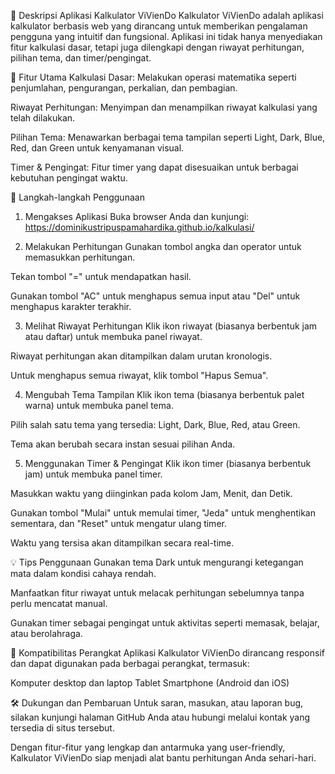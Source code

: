 🧮 Deskripsi Aplikasi Kalkulator ViVienDo
Kalkulator ViVienDo adalah aplikasi kalkulator berbasis web yang dirancang untuk memberikan pengalaman pengguna yang intuitif dan fungsional. Aplikasi ini tidak hanya menyediakan fitur kalkulasi dasar, tetapi juga dilengkapi dengan riwayat perhitungan, pilihan tema, dan timer/pengingat.

🔧 Fitur Utama
Kalkulasi Dasar: Melakukan operasi matematika seperti penjumlahan, pengurangan, perkalian, dan pembagian.

Riwayat Perhitungan: Menyimpan dan menampilkan riwayat kalkulasi yang telah dilakukan.

Pilihan Tema: Menawarkan berbagai tema tampilan seperti Light, Dark, Blue, Red, dan Green untuk kenyamanan visual.

Timer & Pengingat: Fitur timer yang dapat disesuaikan untuk berbagai kebutuhan pengingat waktu.

📝 Langkah-langkah Penggunaan
1. Mengakses Aplikasi
Buka browser Anda dan kunjungi: https://dominikustripuspamahardika.github.io/kalkulasi/

2. Melakukan Perhitungan
Gunakan tombol angka dan operator untuk memasukkan perhitungan.

Tekan tombol "=" untuk mendapatkan hasil.

Gunakan tombol "AC" untuk menghapus semua input atau "Del" untuk menghapus karakter terakhir.

3. Melihat Riwayat Perhitungan
Klik ikon riwayat (biasanya berbentuk jam atau daftar) untuk membuka panel riwayat.

Riwayat perhitungan akan ditampilkan dalam urutan kronologis.

Untuk menghapus semua riwayat, klik tombol "Hapus Semua".

4. Mengubah Tema Tampilan
Klik ikon tema (biasanya berbentuk palet warna) untuk membuka panel tema.

Pilih salah satu tema yang tersedia: Light, Dark, Blue, Red, atau Green.

Tema akan berubah secara instan sesuai pilihan Anda.

5. Menggunakan Timer & Pengingat
Klik ikon timer (biasanya berbentuk jam) untuk membuka panel timer.

Masukkan waktu yang diinginkan pada kolom Jam, Menit, dan Detik.

Gunakan tombol "Mulai" untuk memulai timer, "Jeda" untuk menghentikan sementara, dan "Reset" untuk mengatur ulang timer.

Waktu yang tersisa akan ditampilkan secara real-time.

💡 Tips Penggunaan
Gunakan tema Dark untuk mengurangi ketegangan mata dalam kondisi cahaya rendah.

Manfaatkan fitur riwayat untuk melacak perhitungan sebelumnya tanpa perlu mencatat manual.

Gunakan timer sebagai pengingat untuk aktivitas seperti memasak, belajar, atau berolahraga.

📱 Kompatibilitas Perangkat
Aplikasi Kalkulator ViVienDo dirancang responsif dan dapat digunakan pada berbagai perangkat, termasuk:

Komputer desktop dan laptop
Tablet
Smartphone (Android dan iOS)

🛠️ Dukungan dan Pembaruan
Untuk saran, masukan, atau laporan bug, silakan kunjungi halaman GitHub Anda atau hubungi melalui kontak yang tersedia di situs tersebut.

Dengan fitur-fitur yang lengkap dan antarmuka yang user-friendly, Kalkulator ViVienDo siap menjadi alat bantu perhitungan Anda sehari-hari.
